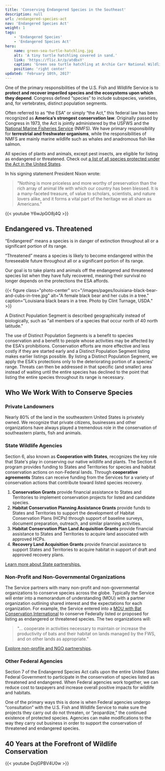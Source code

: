 ```yaml
---
title: 'Conserving Endangered Species in the Southeast'
description: null
url: /endangered-species-act
nav: 'Endangered Species Act'
weight: 1
tags:
    - 'Endangered Species'
    - 'Endangered Species Act'
hero:
    name: green-sea-turtle-hatchling.jpg
    alt: 'A tiny turtle hatchling covered in sand.'
    link: 'https://flic.kr/p/atdbxY'
    caption: 'Green sea turtle hatchling at Archie Carr National Wildlife Refuge. Photo by Keenan Adams, USFWS.'
    position: 'right center'
updated: 'February 10th, 2017'
---
```


One of the primary responsibilities of the U.S. Fish and Wildlife Service is to **protect and recover imperiled species and the ecosystems upon which they depend**. Congress defined “species” to include subspecies, varieties, and, for vertebrates, distinct population segments.

Often referred to as “the ESA” or simply “the Act,” this federal law has been recognized as **America’s strongest conservation law**. Originally passed by Congress in 1973,  the Act is jointly administered by the USFWS and the [National Marine Fisheries Service](http://www.nmfs.noaa.gov/) (NMFS). We have primary responsibility for **terrestrial and freshwater organisms**, while the responsibilities of NMFS are mainly marine wildlife such as whales and anadromous fish like salmon.

All species of plants and animals, except pest insects, are eligible for listing as endangered or threatened. Check out [a list of all species protected under the Act in the United States](https://www.fws.gov/endangered/species/us-species.html).

In his signing statement President Nixon wrote:

> "Nothing is more priceless and more worthy of preservation than the rich array of animal life with which our country has been blessed.  It is a many-faceted treasure, of value to scholars, scientists, and nature lovers alike, and it forms a vital part of the heritage we all share as Americans."

{{< youtube Y6wJpGO8j4Q >}}

## Endangered vs. Threatened

“Endangered” means a species is in danger of extinction throughout all or a significant portion of its range.

“Threatened” means a species is likely to become endangered within the foreseeable future throughout all or a significant portion of its range.

Our goal is to take plants and animals off the endangered and threatened species list when they have fully recovered, meaning their survival no longer depends on the protections the ESA affords.

{{< figure class="photo-center" src="/images/pages/louisiana-black-bear-and-cubs-in-tree.jpg" alt="A female black bear and her cubs in a tree." caption="Louisiana black bears in a tree. Photo by Clint Turnage, USDA." >}}

A Distinct Population Segment is described geographically instead of biologically, such as "all members of a species that occur north of 40 north latitude."

The use of Distinct Population Segments is a benefit to species conservation and a benefit to people whose activities may be affected by the ESA's prohibitions. Conservation efforts are more effective and less costly if they are started early and a Distinct Population Segment listing makes earlier listings possible. By listing a Distinct Population Segment, we apply the ESA's protections only to the deteriorating portion of a species' range. Threats can then be addressed in that specific (and smaller) area instead of waiting until the entire species has declined to the point that listing the entire species throughout its range is necessary.

## Who We Work With to Conserve Species

### Private Landowners

Nearly 80% of the land in the southeastern United States is privately owned. We recognize that private citizens, businesses and other organizations have always played a tremendous role in the conservation of southeastern plants, fish and animals.

### State Wildlife Agencies

Section 6, also known as **Cooperation with States**, recognizes the key role that State's play in conserving our native wildlife and plants.  The Section 6 program provides funding to States and Territories for species and habitat conservation actions on non-Federal lands.  Through **cooperative agreements** States can receive funding from the Services for a variety of conservation actions that contribute toward listed species recovery.

1. **Conservation Grants** provide financial assistance to States and Territories to implement conservation projects for listed and candidate species.
2. **Habitat Conservation Planning Assistance Grants** provide funds to States and Territories to support the development of Habitat Conservation Plans (HCPs) through support of baseline surveys, document preparation, outreach, and similar planning activities.
3. **Habitat Conservation Plan Land Acquisition Grants** provide financial assistance to States and Territories to acquire land associated with approved HCPs.
4. **Recovery Land Acquisition Grants** provide financial assistance to support States and Territories to acquire habitat in support of draft and approved recovery plans.

[Learn more about State partnerships.](https://www.fws.gov/endangered/grants/)

### Non-Profit and Non-Governmental Organizations

The Service partners with many non-profit and non-governmental organizations to conserve species across the globe.  Typically the Service will enter into a memorandum of understanding (MOU) with a partner organization outlining shared interest and the expectations for each organization.  For example, the Service entered into a [MOU with Bat Conservation International](https://www.fws.gov/endangered/what-we-do/bci-memo.html) to conserve Federally listed or proposed for listing as endangered or threatened species.  The two organizations will:

> "... cooperate in activities necessary to maintain or increase the productivity of bats and their habitat on lands managed by the FWS, and on other lands as appropriate."

[Explore non-profile and NGO partnerships](https://www.fws.gov/endangered/what-we-do/ngo-programs.html).

### Other Federal Agencies

Section 7 of the Endangered Species Act calls upon the entire United States Federal Government to participate in the conservation of species listed as threatened and endangered. When Federal agencies work together, we can reduce cost to taxpayers and increase overall positive impacts for wildlife and habitats.

One of the primary ways this is done is when Federal agencies  undergo “consultation” with the U.S. Fish and Wildlife Service to make sure the projects they carry out do not threaten, or “jeopardize,” the continued existence of protected species. Agencies can make modifications to the way they carry out business in order to support the conservation of threatened and endangered species.

## 40 Years at the Forefront of Wildlife Conservation

{{< youtube DojGPBV4U0w >}}

